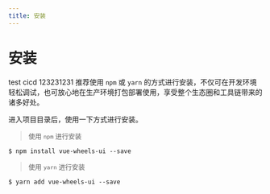```yaml
---
title: 安装
---
```

# 安装
test cicd
123231231
推荐使用 `npm` 或 `yarn` 的方式进行安装，不仅可在开发环境轻松调试，也可放心地在生产环境打包部署使用，享受整个生态圈和工具链带来的诸多好处。

进入项目目录后，使用一下方式进行安装。

><font size="2"> 使用 `npm` 进行安装 </font>
```
$ npm install vue-wheels-ui --save
```

><font size="2"> 使用 `yarn` 进行安装 </font>
```
$ yarn add vue-wheels-ui --save
```